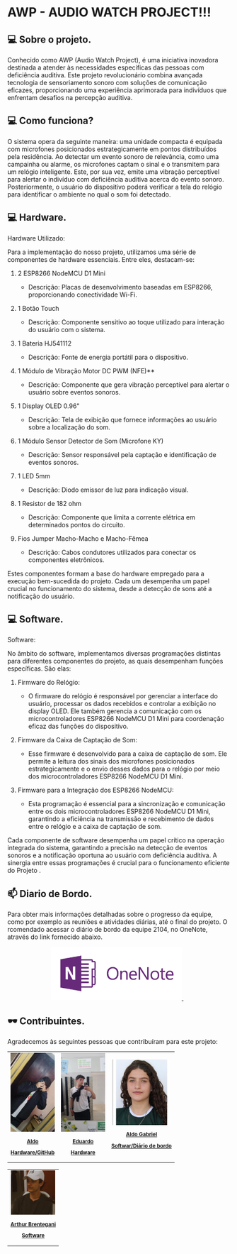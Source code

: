# AWP -  AUDIO WATCH PROJECT!!!


## 💻 Sobre o projeto.

 Conhecido como AWP (Audio Watch Project), é uma iniciativa inovadora destinada a atender às necessidades específicas das pessoas com deficiência auditiva. Este projeto revolucionário combina avançada tecnologia de sensoriamento sonoro com soluções de comunicação eficazes, proporcionando uma experiência aprimorada para indivíduos que enfrentam desafios na percepção auditiva.

## 💻 Como funciona?

 O sistema opera da seguinte maneira: uma unidade compacta é equipada com microfones posicionados estrategicamente em pontos distribuídos pela residência. Ao detectar um evento sonoro de relevância, como uma campainha ou alarme, os microfones captam o sinal e o transmitem para um relógio inteligente. Este, por sua vez, emite uma vibração perceptível para alertar o indivíduo com deficiência auditiva acerca do evento sonoro. Posteriormente, o usuário do dispositivo poderá verificar a tela do relógio para identificar o ambiente no qual o som foi detectado.


## 💻 Hardware.

Hardware Utilizado:

 Para a implementação do nosso projeto, utilizamos uma série de componentes de hardware essenciais. Entre eles, destacam-se:

1. 2 ESP8266 NodeMCU D1 Mini
   - Descrição: Placas de desenvolvimento baseadas em ESP8266, proporcionando conectividade Wi-Fi.
   
2. 1 Botão Touch
   - Descrição: Componente sensitivo ao toque utilizado para interação do usuário com o sistema.

3. 1 Bateria HJ541112
   - Descrição: Fonte de energia portátil para o dispositivo.

4. 1 Módulo de Vibração Motor DC PWM (NFE)**
   - Descrição: Componente que gera vibração perceptível para alertar o usuário sobre eventos sonoros.

5. 1 Display OLED 0.96"
   - Descrição: Tela de exibição que fornece informações ao usuário sobre a localização do som.

6. 1 Módulo Sensor Detector de Som (Microfone KY)
   - Descrição: Sensor responsável pela captação e identificação de eventos sonoros.

7. 1 LED 5mm
   - Descrição: Diodo emissor de luz para indicação visual.

8. 1 Resistor de 182 ohm
   - Descrição: Componente que limita a corrente elétrica em determinados pontos do circuito.

9. Fios Jumper Macho-Macho e Macho-Fêmea
   - Descrição: Cabos condutores utilizados para conectar os componentes eletrônicos.

Estes componentes formam a base do hardware empregado para a execução bem-sucedida do projeto. Cada um desempenha um papel crucial no funcionamento do sistema, desde a detecção de sons até a notificação do usuário.

## 💻 Software.

Software:

 No âmbito do software, implementamos diversas programações distintas para diferentes componentes do projeto, as quais desempenham funções específicas. São elas:

1. Firmware do Relógio:
   - O firmware do relógio é responsável por gerenciar a interface do usuário, processar os dados recebidos e controlar a exibição no display OLED. Ele também gerencia a comunicação com os microcontroladores ESP8266 NodeMCU D1 Mini para coordenação eficaz das funções do dispositivo.

2. Firmware da Caixa de Captação de Som:
   - Esse firmware é desenvolvido para a caixa de captação de som. Ele permite a leitura dos sinais dos microfones posicionados estrategicamente e o envio desses dados para o relógio por meio dos microcontroladores ESP8266 NodeMCU D1 Mini.

3. Firmware para a Integração dos ESP8266 NodeMCU:
   - Esta programação é essencial para a sincronização e comunicação entre os dois microcontroladores ESP8266 NodeMCU D1 Mini, garantindo a eficiência na transmissão e recebimento de dados entre o relógio e a caixa de captação de som.

Cada componente de software desempenha um papel crítico na operação integrada do sistema, garantindo a precisão na detecção de eventos sonoros e a notificação oportuna ao usuário com deficiência auditiva. A sinergia entre essas programações é crucial para o funcionamento eficiente do Projeto .

  
  
## 📫 Diario de Bordo.

 Para obter mais informações detalhadas sobre o progresso da equipe, como por exemplo as reuniões e atividades diárias, até o final do projeto. O rcomendado acessar o diário de bordo da equipe 2104, no OneNote, através do link fornecido abaixo.
<p align='center'>
 
  <a href="https://eteacojeorg-my.sharepoint.com/:o:/g/personal/freitas_j_edu_etefmc_com_br/EgUp486kboZGrSqPbz-lGv4BfmcwCqUDRjT4-NkH4WhdEQ?e=SHGIee">
    <img height="120em" src="https://github.com/Jpinguim/Projete-equipe-1102/blob/main/Img/68747470733a2f2f7777772e6132686f73742e636f6d2e62722f626c6f672f77702d636f6e74656e742f75706c6f6164732f323031352f30382f4f6e654e6f74652e706e67.png" />  
  </a>&nbsp;&nbsp;
</p>

## 🕶️ Contribuintes.

 Agradecemos às seguintes pessoas que contribuíram para este projeto:

<table>
  <tr>
     <td align="center">
      <a href="https://instagram.com/pinguinzx">
        <img src="https://github.com/aldinho433/AWP_Projete2104/blob/main/aldo.jpeg" width="100px;" alt="Foto do Pinguim no GitHub"/><br>
        <sub>
          <b><p>Aldo</p><p>Hardware/GitHub</p></b>
        </sub>
      </a>
    </td>
    <td align="center">
      <a href="https://instagram.com/pinguinzx">
        <img src="https://github.com/aldinho433/AWP_Projete2104/blob/main/luis.jpeg" width="100px;" alt="Foto do Pinguim no GitHub"/><br>
        <sub>
          <b><p>Eduardo</p><p>Hardware</p></b>
        </sub>
      </a>
    </td>
    <td align="center">
      <a href="https://www.instagram.com/aldinho.g/">
       <img src="https://github.com/aldinho433/AWP_Projete2104/blob/main/duarte.jpeg" width="130px height="120px";" alt="Foto do Pinguim no GitHub"/><br>
        <sub>
         <b><p>Aldo Gabriel</p><p>Softwar/Diário de bordo</p></b>
        </sub>
      </a>
    </td>
  </tr>
</table>
<table>
  <tr>
    <td align="center">
      <a href="https://instagram.com/arthur_lgc">
       <img src="https://github.com/aldinho433/AWP_Projete2104/blob/main/duardo.jpeg" width="100px;" alt="Foto do Pinguim no GitHub"/><br>
        <sub>
          <b><p>Arthur Brentegani</p><p>Software
</p></b>
        </sub>
      </a>
    </td>
</table>
